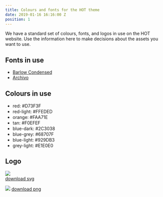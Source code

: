 ```yaml
---
title: Colours and fonts for the HOT theme
date: 2019-01-16 16:16:00 Z
position: 1
---
```


We have a standard set of colours, fonts, and logos in use on the HOT website.
Use the information here to make decisions about the assets you want to use.


## Fonts in use

* [Barlow Condensed](https://fonts.google.com/specimen/Barlow+Condensed)
* [Archivo](https://fonts.google.com/specimen/Archivo)

## Colours in use

* red: #D73F3F <img src="https://www.colorhexa.com/d73f3f.png" height="15px" width="15px">
* red-light: #FFEDED <img src="https://www.colorhexa.com/FFEDED.png" height="15px" width="15px">
* orange: #FAA71E <img src="https://www.colorhexa.com/FAA71E.png" height="15px" width="15px">
* tan: #F0EFEF <img src="https://www.colorhexa.com/F0EFEF.png" height="15px" width="15px">
* blue-dark: #2C3038 <img src="https://www.colorhexa.com/2C3038.png" height="15px" width="15px">
* blue-grey: #68707F <img src="https://www.colorhexa.com/68707F.png" height="15px" width="15px">
* blue-light: #929DB3 <img src="https://www.colorhexa.com/929DB3.png" height="15px" width="15px">
* grey-light: #E1E0E0 <img src="https://www.colorhexa.com/E1E0E0.png" height="15px" width="15px">

## Logo

![](https://www.hotosm.org/images/hot-logo.svg)  
[download svg](https://www.hotosm.org/images/hot-logo.svg)

![](https://api.monosnap.com/rpc/file/download?id=bz6in1M8zwLBVG6kyMIdzoJULMHq5F)
[download png](https://monosnap.com/file/bz6in1M8zwLBVG6kyMIdzoJULMHq5F)
